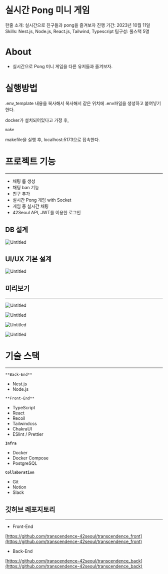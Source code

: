# 실시간 Pong 미니 게임

한줄 소개: 실시간으로 친구들과 pong을 즐겨보자
진행 기간: 2023년 10월 11일
Skills: Nest.js, Node.js, React.js, Tailwind, Typescript
팀구성: 풀스택 5명

# **About**


- 실시간으로 Pong 미니 게임을 다른 유저들과 즐겨보자.

# 실행방법

.env_template 내용을 복사해서 복사해서 같은 위치에 .env파일을 생성하고 붙여넣기한다.

docker가 설치되어있다고 가정 후,

```
make
```
makefile을 실행 후, localhost:5173으로 접속한다.

# 프로젝트 기능

---

- 채팅 룸 생성
- 채팅 ban 기능
- 친구 추가
- 실시간 Pong 게임 with Socket
- 게임 중 실시간 채팅
- 42Seoul API, JWT를 이용한 로그인

## DB 설계

![Untitled](%E1%84%89%E1%85%B5%E1%86%AF%E1%84%89%E1%85%B5%E1%84%80%E1%85%A1%E1%86%AB%20Pong%20%E1%84%86%E1%85%B5%E1%84%82%E1%85%B5%20%E1%84%80%E1%85%A6%E1%84%8B%E1%85%B5%E1%86%B7%20a4c95d72e4c94773a7eb2b4c804545e3/Untitled.png)

## UI/UX 기본 설계

![Untitled](%E1%84%89%E1%85%B5%E1%86%AF%E1%84%89%E1%85%B5%E1%84%80%E1%85%A1%E1%86%AB%20Pong%20%E1%84%86%E1%85%B5%E1%84%82%E1%85%B5%20%E1%84%80%E1%85%A6%E1%84%8B%E1%85%B5%E1%86%B7%20a4c95d72e4c94773a7eb2b4c804545e3/Untitled%201.png)

## 미리보기

---

![Untitled](%E1%84%89%E1%85%B5%E1%86%AF%E1%84%89%E1%85%B5%E1%84%80%E1%85%A1%E1%86%AB%20Pong%20%E1%84%86%E1%85%B5%E1%84%82%E1%85%B5%20%E1%84%80%E1%85%A6%E1%84%8B%E1%85%B5%E1%86%B7%20a4c95d72e4c94773a7eb2b4c804545e3/Untitled%202.png)

![Untitled](%E1%84%89%E1%85%B5%E1%86%AF%E1%84%89%E1%85%B5%E1%84%80%E1%85%A1%E1%86%AB%20Pong%20%E1%84%86%E1%85%B5%E1%84%82%E1%85%B5%20%E1%84%80%E1%85%A6%E1%84%8B%E1%85%B5%E1%86%B7%20a4c95d72e4c94773a7eb2b4c804545e3/Untitled%203.png)

![Untitled](%E1%84%89%E1%85%B5%E1%86%AF%E1%84%89%E1%85%B5%E1%84%80%E1%85%A1%E1%86%AB%20Pong%20%E1%84%86%E1%85%B5%E1%84%82%E1%85%B5%20%E1%84%80%E1%85%A6%E1%84%8B%E1%85%B5%E1%86%B7%20a4c95d72e4c94773a7eb2b4c804545e3/Untitled%204.png)

![Untitled](%E1%84%89%E1%85%B5%E1%86%AF%E1%84%89%E1%85%B5%E1%84%80%E1%85%A1%E1%86%AB%20Pong%20%E1%84%86%E1%85%B5%E1%84%82%E1%85%B5%20%E1%84%80%E1%85%A6%E1%84%8B%E1%85%B5%E1%86%B7%20a4c95d72e4c94773a7eb2b4c804545e3/Untitled%205.png)

# 기술 스택

---

`**Back-End**`

- Nest.js
- Node.js

`**Front-End**`

- TypeScript
- React
- Recoil
- Tailwindcss
- ChakraUI
- ESlint / Prettier

**`Infra`**

- Docker
- Docker Compose
- PostgreSQL

**`Collaboration`**

- Git
- Notion
- Slack

## 깃허브 레포지토리

---

- Front-End

[https://github.com/transcendence-42seoul/transcendence_front](https://github.com/transcendence-42seoul/transcendence_front)

- Back-End

[https://github.com/transcendence-42seoul/transcendence_back](https://github.com/transcendence-42seoul/transcendence_back)
